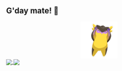 ## G'day mate! 👋

<!--
**rojpatigdas/rojpatigdas** is a ✨ _special_ ✨ repository because its `README.md` (this file) appears on your GitHub profile.

Here are some ideas to get you started:

- 🔭 I’m currently working on ...
- 🌱 I’m currently learning ...
- 👯 I’m looking to collaborate on ...
- 🤔 I’m looking for help with ...
- 💬 Ask me about ...
- 📫 How to reach me: ...
- 😄 Pronouns: ...
- ⚡ Fun fact: ...
-->


<!-- <img src="./assets/meme.gif"/> -->

<div align="center">
<a href="https://rojpatigdas.github.io/sample-resume/" target="_blank">
  <img height=100 align="center" src="./assets/wingman-wiggle.gif"/>
</a>


</div>


<div>
<a href="https://rojpatigdas.github.io/sample-resume/" target="_blank">
  <img align="center" src="https://github-readme-stats.vercel.app/api?username=rojpatigdas&theme=radical" />
</a>
<a href="https://rojpatigdas.github.io/sample-resume/" target="_blank">
  <img align="center" src="https://github-readme-stats.vercel.app/api/top-langs/?username=rojpatigdas&layout=compact&theme=radical" />
</a>
</div>



